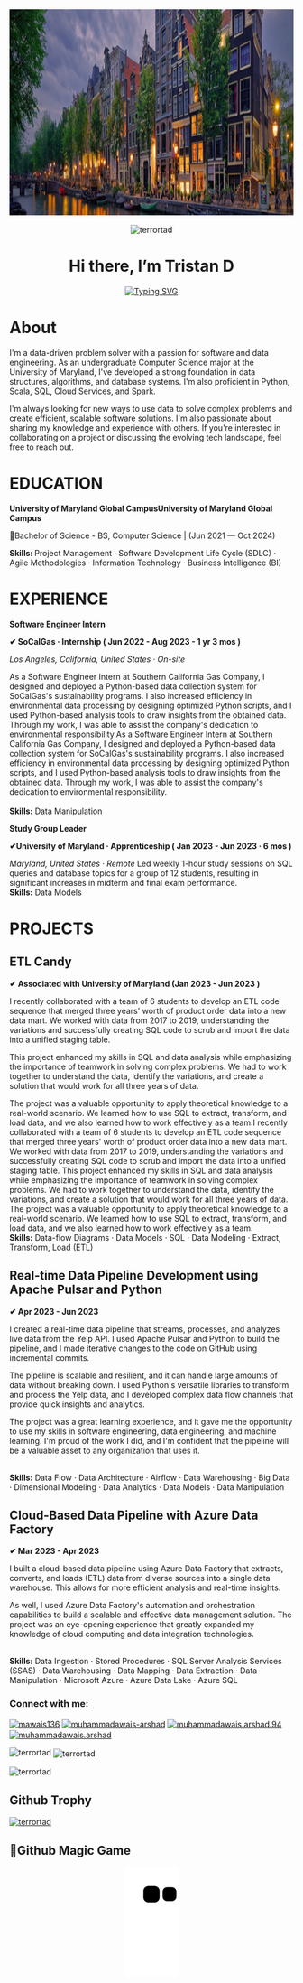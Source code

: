 <img style="height:365px;width:100%" src="https://github.com/terrortad/terrortad/blob/main/Banner.jpg?raw=true" type="image">


<p align="center"> <img src="https://komarev.com/ghpvc/?username=terrortad&label=Profile%20views&color=0e75b6&style=flat" alt="terrortad" /> </p>


<div align="center">
    <h1> Hi there, I’m Tristan D <a href="https://www.linkedin.com/in/tad-mono/"></h1>
  </div>

<p align="center">
<a href="https://git.io/typing-svg"><img src="https://readme-typing-svg.herokuapp.com?font=Fira+Code&pause=1000&width=435&lines=A+Data+Driven+Problem+Solver.;With+A+Passion+For+Data+Engineering;Motivated+self-starter;" alt="Typing SVG" /></a> 
</p>
  
# About

<p> I'm a data-driven problem solver with a passion for software and data engineering. As an undergraduate Computer Science major at the University of Maryland, I've developed a strong foundation in data structures, algorithms, and database systems. I'm also proficient in Python, Scala, SQL, Cloud Services, and Spark.

I'm always looking for new ways to use data to solve complex problems and create efficient, scalable software solutions. I'm also passionate about sharing my knowledge and experience with others. If you're interested in collaborating on a project or discussing the evolving tech landscape, feel free to reach out.  </p>

# EDUCATION
<p><b>University of Maryland Global CampusUniversity of Maryland Global Campus </b> </p> 
<p>🥇Bachelor of Science - BS, Computer Science | (Jun 2021 — Oct 2024)</p>
<p><b>Skills: </b>Project Management · Software Development Life Cycle (SDLC) · Agile Methodologies · Information Technology · Business Intelligence (BI) </p>

# EXPERIENCE

<p><b> Software Engineer Intern </b> </p> 

<p><b>✔ SoCalGas · Internship  ( Jun 2022 - Aug 2023 - 1 yr 3 mos ) </b>
<br><p><i>Los Angeles, California, United States · On-site </i> <br>

As a Software Engineer Intern at Southern California Gas Company, I designed and deployed a Python-based data collection system for SoCalGas's sustainability programs. I also increased efficiency in environmental data processing by designing optimized Python scripts, and I used Python-based analysis tools to draw insights from the obtained data. Through my work, I was able to assist the company's dedication to environmental responsibility.As a Software Engineer Intern at Southern California Gas Company, I designed and deployed a Python-based data collection system for SoCalGas's sustainability programs. I also increased efficiency in environmental data processing by designing optimized Python scripts, and I used Python-based analysis tools to draw insights from the obtained data. Through my work, I was able to assist the company's dedication to environmental responsibility. <br>
<br><b>Skills:</b> Data Manipulation
</p>

<p><b> Study Group Leader </b> </p> 
<p><b>✔University of Maryland · Apprenticeship  ( Jan 2023 - Jun 2023 · 6 mos ) </b>
<br><p><i>Maryland, United States · Remote </i>
Led weekly 1-hour study sessions on SQL queries and database topics for a group of 12 students, resulting in significant increases in midterm and final exam performance.
<br><b>Skills:</b> Data Models
</p>


# PROJECTS

## ETL Candy 

<p><b>✔ Associated with University of Maryland (Jan 2023 - Jun 2023 ) </b>


I recently collaborated with a team of 6 students to develop an ETL code sequence that merged three years' worth of product order data into a new data mart. We worked with data from 2017 to 2019, understanding the variations and successfully creating SQL code to scrub and import the data into a unified staging table.

This project enhanced my skills in SQL and data analysis while emphasizing the importance of teamwork in solving complex problems. We had to work together to understand the data, identify the variations, and create a solution that would work for all three years of data.

The project was a valuable opportunity to apply theoretical knowledge to a real-world scenario. We learned how to use SQL to extract, transform, and load data, and we also learned how to work effectively as a team.I recently collaborated with a team of 6 students to develop an ETL code sequence that merged three years' worth of product order data into a new data mart. We worked with data from 2017 to 2019, understanding the variations and successfully creating SQL code to scrub and import the data into a unified staging table. This project enhanced my skills in SQL and data analysis while emphasizing the importance of teamwork in solving complex problems. We had to work together to understand the data, identify the variations, and create a solution that would work for all three years of data. The project was a valuable opportunity to apply theoretical knowledge to a real-world scenario. We learned how to use SQL to extract, transform, and load data, and we also learned how to work effectively as a team.
<br><b>Skills:</b> Data-flow Diagrams · Data Models · SQL · Data Modeling · Extract, Transform, Load (ETL)
</p>



## Real-time Data Pipeline Development using Apache Pulsar and Python 

<p><b>✔ Apr 2023 - Jun 2023</b>

I created a real-time data pipeline that streams, processes, and analyzes live data from the Yelp API. I used Apache Pulsar and Python to build the pipeline, and I made iterative changes to the code on GitHub using incremental commits.

The pipeline is scalable and resilient, and it can handle large amounts of data without breaking down. I used Python's versatile libraries to transform and process the Yelp data, and I developed complex data flow channels that provide quick insights and analytics.

The project was a great learning experience, and it gave me the opportunity to use my skills in software engineering, data engineering, and machine learning. I'm proud of the work I did, and I'm confident that the pipeline will be a valuable asset to any organization that uses it.

<br><b>Skills:</b> Data Flow · Data Architecture · Airflow · Data Warehousing · Big Data · Dimensional Modeling · Data Analytics · Data Models · Data Manipulation
</p>


## Cloud-Based Data Pipeline with Azure Data Factory

<p><b>✔ Mar 2023 - Apr 2023 </b>

I built a cloud-based data pipeline using Azure Data Factory that extracts, converts, and loads (ETL) data from diverse sources into a single data warehouse. This allows for more efficient analysis and real-time insights.

As well, I used Azure Data Factory's automation and orchestration capabilities to build a scalable and effective data management solution. The project was an eye-opening experience that greatly expanded my knowledge of cloud computing and data integration technologies.

<br><b>Skills:</b>  Data Ingestion · Stored Procedures · SQL Server Analysis Services (SSAS) · Data Warehousing · Data Mapping · Data Extraction · Data Manipulation · Microsoft Azure · Azure Data Lake · Azure SQL
</p>



<h3 align="left">Connect with me:</h3>
<p align="left">
<a href="https://twitter.com/#" target="blank"><img align="center" src="https://raw.githubusercontent.com/rahuldkjain/github-profile-readme-generator/master/src/images/icons/Social/twitter.svg" alt="mawais136" height="30" width="40" /></a>
<a href="https://linkedin.com/in/tad-mono" target="blank"><img align="center" src="https://raw.githubusercontent.com/rahuldkjain/github-profile-readme-generator/master/src/images/icons/Social/linked-in-alt.svg" alt="muhammadawais-arshad" height="30" width="40" /></a>
<a href="https://fb.com/#" target="blank"><img align="center" src="https://raw.githubusercontent.com/rahuldkjain/github-profile-readme-generator/master/src/images/icons/Social/facebook.svg" alt="muhammadawais.arshad.94" height="30" width="40" /></a>
<a href="https://instagram.com/#" target="blank"><img align="center" src="https://raw.githubusercontent.com/rahuldkjain/github-profile-readme-generator/master/src/images/icons/Social/instagram.svg" alt="muhammadawais.arshad" height="30" width="40" /></a>
</p>


<p><img align="left" src="https://github-readme-stats.vercel.app/api/top-langs?username=terrortad&show_icons=true&locale=en&layout=compact" alt="terrortad" /></p>
<p>&nbsp;<img align="center" src="https://github-readme-stats.vercel.app/api?username=terrortad&show_icons=true&locale=en" alt="terrortad" /></p>
<p><img align="center" src="https://github-readme-streak-stats.herokuapp.com/?user=terrortad&" alt="terrortad" /></p>




















## Github Trophy
<p align="left"> <a href="https://github.com/ryo-ma/github-profile-trophy"><img src="https://github-profile-trophy.vercel.app/?username=terrortad" alt="terrortad" /></a> </p>


## 🐛Github Magic Game

<p align="center">
  <img src="https://github.com/saadfareed/saadfareed/raw/output/github-contribution-grid-snake.svg" alt="snake"></center>
</p>
<br>      
	
